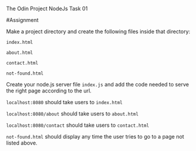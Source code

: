 The Odin Project NodeJs Task 01

#Assignment

Make a project directory and create the following files inside that directory:

`index.html`

`about.html`

`contact.html`

`not-found.html`

Create your node.js server file `index.js` and add the code needed to serve the right page according to the url.

`localhost:8080` should take users to `index.html`

`localhost:8080/about` should take users to `about.html`

`localhost:8080/contact` should take users to `contact.html`

`not-found.html` should display any time the user tries to go to a page not listed above.
